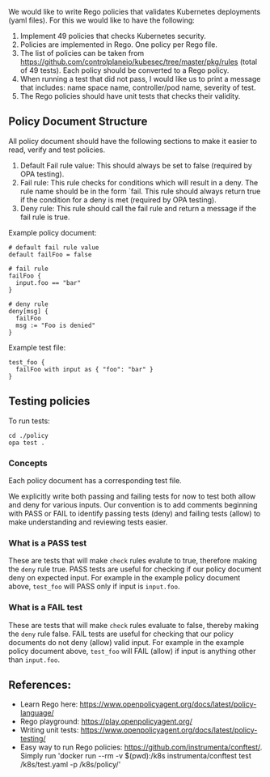 We would like to write Rego policies that validates Kubernetes deployments (yaml files).
For this we would like to have the following:

1. Implement 49 policies that checks Kubernetes security.
2. Policies are implemented in Rego. One policy per Rego file.
3. The list of policies can be taken from https://github.com/controlplaneio/kubesec/tree/master/pkg/rules (total of 49 tests). Each policy should be converted to a Rego policy.
4. When running a test that did not pass, I would like us to print a message that includes:
name space name, controller/pod name, severity of test. 
5. The Rego policies should have unit tests that checks their validity.

## Policy Document Structure
All policy document should have the following sections to make it easier
to read, verify and test policies.

1. Default Fail rule value: This should always be set to false (required by OPA testing).
1. Fail rule: This rule checks for conditions which will result in a deny. 
   The rule name should be in the form `fail<SomeText>.
   This rule should always return true if the condition for a deny is met (required by OPA testing).
1. Deny rule: This rule should call the fail rule and return a message if the fail rule is true.

Example policy document:
```
# default fail rule value
default failFoo = false

# fail rule
failFoo {
  input.foo == "bar"
}

# deny rule
deny[msg] {
  failFoo
  msg := "Foo is denied"
}
```

Example test file:
```
test_foo {
  failFoo with input as { "foo": "bar" }
}
```

## Testing policies
To run tests:
```
cd ./policy
opa test .
```

### Concepts
Each policy document has a corresponding test file.

We explicitly write both passing and failing tests for now to test both allow and deny for various
inputs.
Our convention is to add comments beginning with PASS or FAIL to identify passing tests (deny) and
failing tests (allow) to make understanding and reviewing tests easier.

### What is a PASS test
These are tests that will make `check` rules evalute to true, therefore making the `deny` rule true.
PASS tests are useful for checking if our policy document deny on expected input.
For example in the example policy document above, `test_foo` will PASS only if input is `input.foo`.

### What is a FAIL test
These are tests that will make `check` rules evaluate to false, thereby making the `deny` rule false.
FAIL tests are useful for checking that our policy documents do not deny (allow) valid input.
For example in the example policy document above, `test_foo` will FAIL (allow) if input is anything
other than `input.foo`.

## References:
- Learn Rego here: https://www.openpolicyagent.org/docs/latest/policy-language/
- Rego playground: https://play.openpolicyagent.org/
- Writing unit tests: https://www.openpolicyagent.org/docs/latest/policy-testing/
- Easy way to run Rego policies: https://github.com/instrumenta/conftest/.
  Simply run 'docker run --rm -v $(pwd):/k8s instrumenta/conftest test /k8s/test.yaml -p /k8s/policy/'
